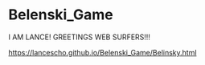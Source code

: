 # Belenski_Game

I AM LANCE! GREETINGS WEB SURFERS!!!

https://lancescho.github.io/Belenski_Game/Belinsky.html
